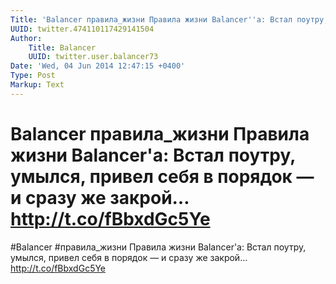 ```yaml
---
Title: 'Balancer правила_жизни Правила жизни Balancer''а: Встал поутру, умылся, привел себя в порядок — и сразу же закрой… http://t.co/fBbxdGc5Ye'
UUID: twitter.474110117429141504
Author:
    Title: Balancer
    UUID: twitter.user.balancer73
Date: 'Wed, 04 Jun 2014 12:47:15 +0400'
Type: Post
Markup: Text
---
```


# Balancer правила_жизни Правила жизни Balancer'а: Встал поутру, умылся, привел себя в порядок — и сразу же закрой… http://t.co/fBbxdGc5Ye

#Balancer #правила_жизни Правила жизни Balancer'а: Встал
поутру, умылся, привел себя в порядок — и сразу же закрой…
http://t.co/fBbxdGc5Ye